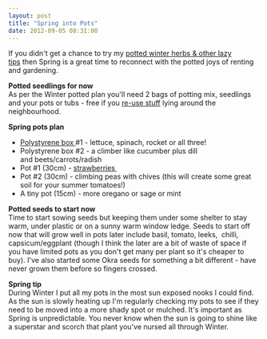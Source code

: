 ```yaml
---
layout: post
title: "Spring into Pots"
date: 2012-09-05 08:31:00
---
```


If you didn't get a chance to try my <a href="http://www.therentedspade.com/2012/07/potted-winter-herbs-other-lazy-tips.html" target="_blank">potted winter herbs & other lazy tips</a> then Spring is a great time to reconnect with the potted joys of renting and gardening.

**Potted seedlings for now**  
As per the Winter potted plan you'll need 2 bags of potting mix, seedlings and your pots or tubs - free if you <a href="http://www.therentedspade.com/search/label/reuse" target="_blank">re-use stuff</a> lying around the neighbourhood.

**Spring pots plan**

*   <a href="http://www.therentedspade.com/2012/06/my-secret-love-for-polystyrene.html" target="_blank">Polystyrene box </a>#1 - lettuce, spinach, rocket or all three!
*   Polystyrene box #2 - a climber like cucumber plus dill and beets/carrots/radish
*   Pot #1 (30cm) - <span style="color: #6aa84f;"><a href="http://www.therentedspade.com/2012/01/tip-of-month-january.html" target="_blank">strawberries</a></span><a href="http://www.therentedspade.com/2012/01/tip-of-month-january.html" target="_blank"><b> </b></a>
*   Pot #2 (30cm) - climbing peas with chives (this will create some great soil for your summer tomatoes!)
*   A tiny pot (15cm) - more oregano or sage or mint

**Potted seeds to start now**  
Time to start sowing seeds but keeping them under some shelter to stay warm, under plastic or on a sunny warm window ledge. Seeds to start off now that will grow well in pots later include basil, tomato, leeks,  chilli, capsicum/eggplant (though I think the later are a bit of waste of space if you have limited pots as you don't get many per plant so it's cheaper to buy). I've also started some Okra seeds for something a bit different - have never grown them before so fingers crossed.

**Spring tip**  
During Winter I put all my pots in the most sun exposed nooks I could find. As the sun is slowly heating up I'm regularly checking my pots to see if they need to be moved into a more shady spot or mulched. It's important as Spring is unpredictable. You never know when the sun is going to shine like a superstar and scorch that plant you've nursed all through Winter.

 